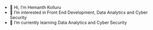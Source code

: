 - 👋 Hi, I’m Hemanth Kolluru
- 👀 I’m interested in Front End Development, Data Analytics and Cyber Security
- 🌱 I’m currently learning Data Analytics and Cyber Security

<!---
Hemanth-Kolluru/Hemanth-Kolluru is a ✨ special ✨ repository because its `README.md` (this file) appears on your GitHub profile.
You can click the Preview link to take a look at your changes.
--->
